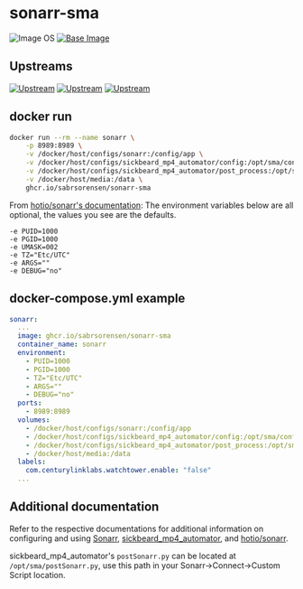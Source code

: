 # sonarr-sma

![Image OS](https://img.shields.io/badge/Image_OS-Alpine-blue)
[![Base Image](https://img.shields.io/badge/Base_Image-hotio/sonarr:release-blue)](https://ghcr.io/hotio/sonarr)

## Upstreams

[![Upstream](https://img.shields.io/badge/upstream-Sonarr-blue)](https://github.com/Sonarr/Sonarr)
[![Upstream](https://img.shields.io/badge/upstream-sickbeard__mp4__automator-blue)](https://github.com/mdhiggins/sickbeard_mp4_automator)
[![Upstream](https://img.shields.io/badge/upstream-hotio/sonarr-blue)](https://github.com/hotio/docker-sonarr)

## docker run

```sh
docker run --rm --name sonarr \
    -p 8989:8989 \
    -v /docker/host/configs/sonarr:/config/app \
    -v /docker/host/configs/sickbeard_mp4_automator/config:/opt/sma/config \
    -v /docker/host/configs/sickbeard_mp4_automator/post_process:/opt/sma/post_process \
    -v /docker/host/media:/data \
    ghcr.io/sabrsorensen/sonarr-sma
```

From [hotio/sonarr's documentation](https://github.com/hotio/docker-sonarr/blob/master/README.md#starting-the-container):
The environment variables below are all optional, the values you see are the defaults.

```shell
-e PUID=1000
-e PGID=1000
-e UMASK=002
-e TZ="Etc/UTC"
-e ARGS=""
-e DEBUG="no"
```

## docker-compose.yml example

```yaml
sonarr:
  ...
  image: ghcr.io/sabrsorensen/sonarr-sma
  container_name: sonarr
  environment:
    - PUID=1000
    - PGID=1000
    - TZ="Etc/UTC"
    - ARGS=""
    - DEBUG="no"
  ports:
    - 8989:8989
  volumes:
    - /docker/host/configs/sonarr:/config/app                                           # Sonarr config, database, logs, etc
    - /docker/host/configs/sickbeard_mp4_automator/config:/opt/sma/config               # sickbeard_mp4_automator's autoProcess.ini
    - /docker/host/configs/sickbeard_mp4_automator/post_process:/opt/sma/post_process   # sickbeard_mp4_automator's post-processing scripts
    - /docker/host/media:/data                                                          # The location of your media library
  labels:
    com.centurylinklabs.watchtower.enable: "false"                                      # Disable autoupdates to prevent interrupted conversions
  ...
```

## Additional documentation

Refer to the respective documentations for additional information on configuring and using
[Sonarr](https://github.com/Sonarr/Sonarr),
[sickbeard_mp4_automator](https://github.com/mdhiggins/sickbeard_mp4_automator), and
[hotio/sonarr](https://github.com/hotio/docker-sonarr).

sickbeard_mp4_automator's `postSonarr.py` can be located at `/opt/sma/postSonarr.py`, use this path in your Sonarr->Connect->Custom Script location.
